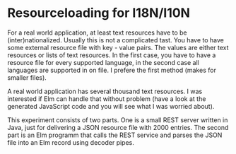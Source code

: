 # Resourceloading for I18N/I10N

For a real world application, at least text resources have to be (inter)nationalized. Usually this is not a complicated tast. You have to have some external resource file with key - value pairs. The values are either text resources or lists of text resources. In the first case, you have to have a resource file for every supported language, in the second case all languages are supported in on file. I prefere the first method (makes for smaller files).

A real world application has several thousand text resources. I was interested if Elm can handle that without problem (have a look at the generated JavaScript code and you will see what I was worried about).

This experiment consists of two parts. One is a small REST server written in Java, just for delivering a JSON resource file with 2000 entries. The second part is an Elm programm that calls the REST service and parses the JSON file into an Elm record using decoder pipes.

